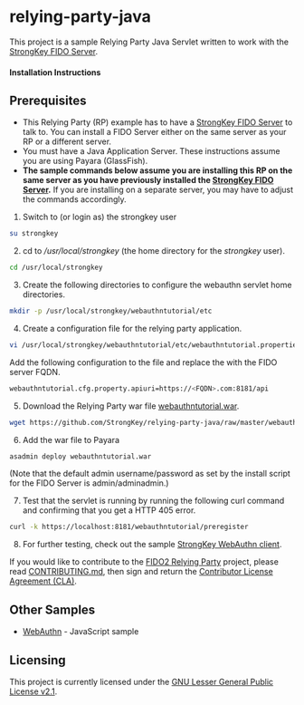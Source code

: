 # relying-party-java
This project is a sample Relying Party Java Servlet written to work with the [StrongKey FIDO Server](https://github.com/StrongKey/FIDO-Server).


#### Installation Instructions ####

## Prerequisites

- This Relying Party (RP) example has to have a [StrongKey FIDO Server](https://github.com/StrongKey/FIDO-Server) to talk to.  You can install a FIDO Server either on the same server as your RP or a different server.
- You must have a Java Application Server. These instructions assume you are using Payara (GlassFish).
- **The sample commands below assume you are installing this RP on the same server as you have previously installed the [StrongKey FIDO Server](https://github.com/StrongKey/FIDO-Server).** If you are installing on a separate server, you may have to adjust the commands accordingly.

1. Switch to (or login as) the strongkey user

```sh
su strongkey
```

2. cd to _/usr/local/strongkey_ (the home directory for the _strongkey_ user).

```sh
cd /usr/local/strongkey
```

3. Create the following directories to configure the webauthn servlet home directories.

```sh
mkdir -p /usr/local/strongkey/webauthntutorial/etc
```

4. Create a configuration file for the relying party application.

```sh
vi /usr/local/strongkey/webauthntutorial/etc/webauthntutorial.properties
```
Add the following configuration to the file and replace the <FQDN> with the FIDO server FQDN.
```sh
webauthntutorial.cfg.property.apiuri=https://<FQDN>.com:8181/api
```

5.  Download the Relying Party war file [webauthntutorial.war](https://github.com/StrongKey/relying-party-java/blob/master/webauthntutorial.war).

```sh
wget https://github.com/StrongKey/relying-party-java/raw/master/webauthntutorial.war
```

6. Add the war file to Payara 

```sh
asadmin deploy webauthntutorial.war
```

(Note that the default admin username/password as set by the install script for the FIDO Server is admin/adminadmin.)

7. Test that the servlet is running by running the following curl command and confirming that you get a HTTP 405 error.

```sh
curl -k https://localhost:8181/webauthntutorial/preregister
```

8. For further testing, check out the sample [StrongKey WebAuthn client](https://github.com/StrongKey/WebAuthn).


If you would like to contribute to the [FIDO2 Relying Party](https://github.com/StrongKey/FIDO-Server) project, please read [CONTRIBUTING.md](https://github.com/StrongKey/relying-party-java/blob/master/CONTRIBUTING.md), then sign and return the [Contributor License Agreement (CLA)](https://cla-assistant.io/StrongKey/FIDO-Server).

## Other Samples
* [WebAuthn](https://github.com/StrongKey/WebAuthn) - JavaScript sample

## Licensing
This project is currently licensed under the [GNU Lesser General Public License v2.1](https://github.com/StrongKey/relying-party-java/blob/master/LICENSE).


